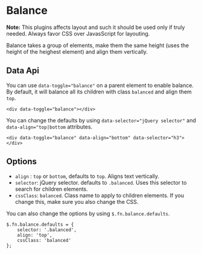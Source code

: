 # Balance

**Note:** This plugins affects layout and such it should be used only if truly needed. Always favor CSS over JavasScript for layouting.

Balance takes a group of elements, make them the same height (uses the height of the heighest element) and align them vertically. 

## Data Api

You can use `data-toggle="balance"` on a parent element to enable balance. By default, it will balance all its children with
class `balanced` and align them `top`.

    <div data-toggle="balance"></div>

You can change the defaults by using `data-selector="jQuery selector"` and `data-align="top|bottom` attributes.

    <div data-toggle="balance" data-align="bottom" data-selector="h3"></div>

## Options


- `align` : `top` or `bottom`, defaults to `top`. Aligns text vertically.
- `selector`: jQuery selector. defaults to `.balanced`. Uses this selector to search for children elements.
- `cssClass`: `balanced`. Class name to apply to children elements. If you change this, make sure you also change the CSS.


You can also change the options by using `$.fn.balance.defaults`.

    $.fn.balance.defaults = {
        selector: '.balanced', 
        align: 'top',
        cssClass: 'balanced'
    };
